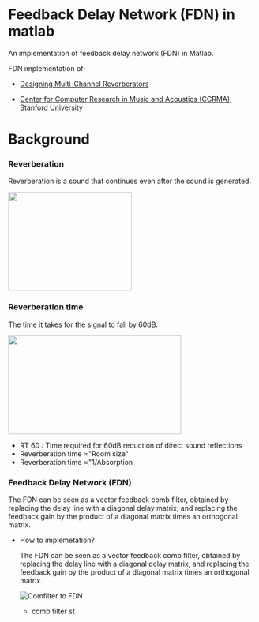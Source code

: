 # Feedback Delay Network (FDN) in matlab
An implementation of feedback delay network (FDN) in Matlab.

FDN implementation of:

* [Designing Multi-Channel Reverberators][research]

[research]: https://www.jstor.org/stable/3680358

* [Center for Computer Research in Music and Acoustics (CCRMA),   Stanford University][CCRMA]

[CCRMA]: https://ccrma.stanford.edu/~jos/pasp/Feedback_Delay_Networks_FDN.html
# Background

### Reverberation
Reverberation is a sound that continues even after the sound is generated.

<img src="https://user-images.githubusercontent.com/86009768/131354917-b95f56d0-c415-4a98-9f47-b3c00262c1c2.png"  width="250" height="200">

### Reverberation time

The time it takes for the signal to fall by 60dB.

<img src="https://user-images.githubusercontent.com/86009768/131359020-0cfd08f7-8b85-4f60-b6f8-86081af1276d.png"  width="350" height="200">

* RT 60 : Time required for 60dB reduction of direct sound reflections
* Reverberation time ∝"Room size"
* Reverberation time ∝"1/Absorption

### Feedback Delay Network (FDN)

The FDN can be seen as a vector feedback comb filter, obtained by replacing the delay line with a diagonal delay matrix, and replacing the feedback gain by the product of a diagonal matrix times an orthogonal matrix.

* How to implemetation?
  
  The FDN can be seen as a vector feedback comb filter, obtained by replacing the delay line with a diagonal delay matrix, and replacing the feedback gain by the product of a diagonal matrix times an orthogonal matrix.
  
  ![Comfilter to FDN](https://user-images.githubusercontent.com/86009768/131666658-3982d785-f14c-4566-853e-9722849eec2b.png)



  * comb filter st

